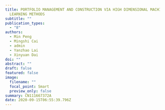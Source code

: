 ```yaml
---
title: PORTFOLIO MANAGEMENT AND CONSTRUCTION VIA HIGH DIMENSIONAL MACHINE
  LEARNING METHODS
subtitle: ""
publication_types:
  - "8"
authors:
  - Min Peng
  - Mingshi Cai
  - admin
  - Yanzhao Lai
  - Xinyuan Dai
doi: ""
abstract: ""
draft: false
featured: false
image:
  filename: ""
  focal_point: Smart
  preview_only: false
summary: CN111667372A
date: 2020-09-15T06:55:39.796Z
---
```

